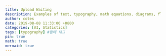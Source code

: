 ```yaml
---
title: Upload Waiting
description: Examples of text, typography, math equations, diagrams, flowcharts, pictures, videos, and more.
author: cotes
date: 2019-08-08 11:33:00 +0800
categories: [AI, Statistics]
tags: [typography] #밑에 태그
pin: true
math: true
mermaid: true
---
```


